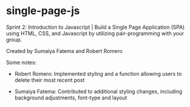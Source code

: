 # single-page-js
Sprint 2: Introduction to Javascript | Build a Single Page Application (SPA) using HTML, CSS, and Javascript by utilizing pair-programming with your group. 

Created by Sumaiya Fatema and Robert Romero

Some notes: 

* Robert Romero: Implemented styling and a function allowing users to delete their most recent post 

* Sumaiya Fatema: Contributed to additional styling changes, including background adjustments, font-type and layout

